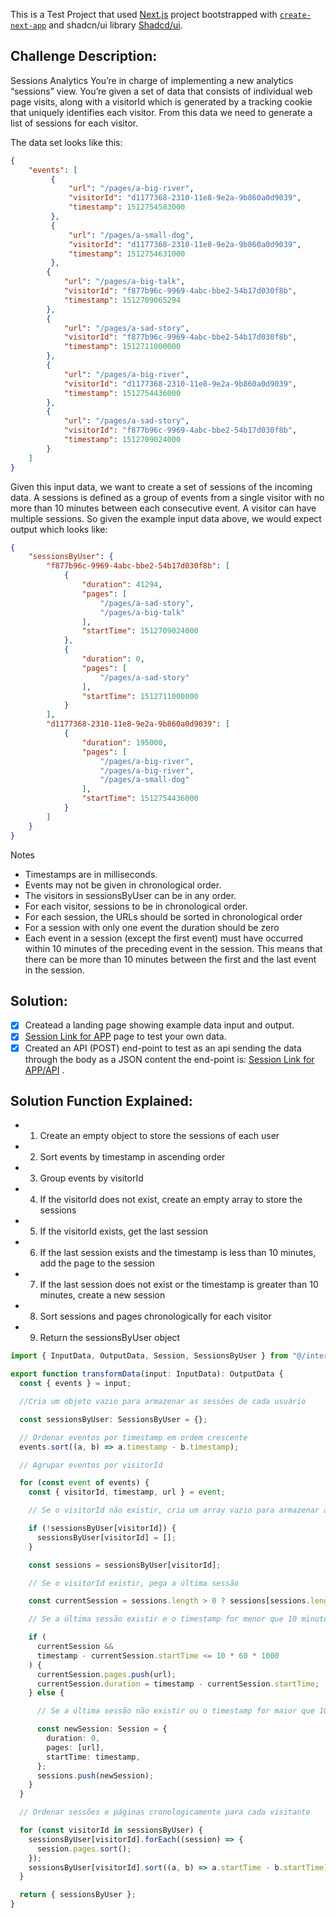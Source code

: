 This is a Test Project that used [Next.js](https://nextjs.org/) project bootstrapped with [`create-next-app`](https://github.com/vercel/next.js/tree/canary/packages/create-next-app) and shadcn/ui library [Shadcd/ui](https://ui.shadcn.com/).


## Challenge Description:

Sessions Analytics
You’re in charge of implementing a new analytics “sessions” view. You’re given a set of data that consists of individual web page visits, along with a visitorId which is generated by a tracking cookie that uniquely identifies each visitor. From this data we need to generate a list of sessions for each visitor.

The data set looks like this:

```json
{
    "events": [
         {
             "url": "/pages/a-big-river",
             "visitorId": "d1177368-2310-11e8-9e2a-9b860a0d9039",
             "timestamp": 1512754583000
         },
         {
             "url": "/pages/a-small-dog",
             "visitorId": "d1177368-2310-11e8-9e2a-9b860a0d9039",
             "timestamp": 1512754631000
         },
        {
            "url": "/pages/a-big-talk",
            "visitorId": "f877b96c-9969-4abc-bbe2-54b17d030f8b",
            "timestamp": 1512709065294
        },
        {
            "url": "/pages/a-sad-story",
            "visitorId": "f877b96c-9969-4abc-bbe2-54b17d030f8b",
            "timestamp": 1512711000000
        },
        {
            "url": "/pages/a-big-river",
            "visitorId": "d1177368-2310-11e8-9e2a-9b860a0d9039",
            "timestamp": 1512754436000
        },
        {
            "url": "/pages/a-sad-story",
            "visitorId": "f877b96c-9969-4abc-bbe2-54b17d030f8b",
            "timestamp": 1512709024000
        }
    ]
}
```

Given this input data, we want to create a set of sessions of the incoming data. A sessions is defined as a group of events from a single visitor with no more than 10 minutes between each consecutive event. A visitor can have multiple sessions. So given the example input data above, we would expect output which looks like:

```json
{
    "sessionsByUser": {
        "f877b96c-9969-4abc-bbe2-54b17d030f8b": [
            {
                "duration": 41294,
                "pages": [
                    "/pages/a-sad-story",
                    "/pages/a-big-talk"
                ],
                "startTime": 1512709024000
            },
            {
                "duration": 0,
                "pages": [
                    "/pages/a-sad-story"
                ],
                "startTime": 1512711000000
            }
        ],
        "d1177368-2310-11e8-9e2a-9b860a0d9039": [
            {
                "duration": 195000,
                "pages": [
                    "/pages/a-big-river",
                    "/pages/a-big-river",
                    "/pages/a-small-dog"
                ],
                "startTime": 1512754436000
            }
        ]
    }
}
```

Notes

- Timestamps are in milliseconds.
- Events may not be given in chronological order.
- The visitors in sessionsByUser can be in any order.
- For each visitor, sessions to be in chronological order.
- For each session, the URLs should be sorted in chronological order
- For a session with only one event the duration should be zero
- Each event in a session (except the first event) must have occurred within 10 minutes of the preceding event in the session. This means that there can be more than 10 minutes between the first and the last event in the session.


## Solution:

- [x] Createad a landing page showing example data input and output.
- [x] [Session Link for APP](https://session-test.vercel.app/) page to test your own data.
- [x] Created an API (POST) end-point to test as an api sending the data through the body as a JSON content the end-point is: [Session Link for APP/API](https://session-test.vercel.app/api/test) .

## Solution Function Explained:

- 1. Create an empty object to store the sessions of each user
- 2. Sort events by timestamp in ascending order
- 3. Group events by visitorId
- 4. If the visitorId does not exist, create an empty array to store the sessions
- 5. If the visitorId exists, get the last session
- 6. If the last session exists and the timestamp is less than 10 minutes, add the page to the session
- 7. If the last session does not exist or the timestamp is greater than 10 minutes, create a new session
- 8. Sort sessions and pages chronologically for each visitor
- 9. Return the sessionsByUser object

```ts
import { InputData, OutputData, Session, SessionsByUser } from "@/interfaces/global";

export function transformData(input: InputData): OutputData {
  const { events } = input;

  //Cria um objeto vazio para armazenar as sessões de cada usuário

  const sessionsByUser: SessionsByUser = {};

  // Ordenar eventos por timestamp em ordem crescente
  events.sort((a, b) => a.timestamp - b.timestamp);

  // Agrupar eventos por visitorId

  for (const event of events) {
    const { visitorId, timestamp, url } = event;

    // Se o visitorId não existir, cria um array vazio para armazenar as sessões

    if (!sessionsByUser[visitorId]) {
      sessionsByUser[visitorId] = [];
    }

    const sessions = sessionsByUser[visitorId];

    // Se o visitorId existir, pega a última sessão

    const currentSession = sessions.length > 0 ? sessions[sessions.length - 1] : null;

    // Se a última sessão existir e o timestamp for menor que 10 minutos, adiciona a página à sessão

    if (
      currentSession &&
      timestamp - currentSession.startTime <= 10 * 60 * 1000
    ) {
      currentSession.pages.push(url);
      currentSession.duration = timestamp - currentSession.startTime;
    } else {

      // Se a última sessão não existir ou o timestamp for maior que 10 minutos, cria uma nova sessão

      const newSession: Session = {
        duration: 0,
        pages: [url],
        startTime: timestamp,
      };
      sessions.push(newSession);
    }
  }

  // Ordenar sessões e páginas cronologicamente para cada visitante

  for (const visitorId in sessionsByUser) {
    sessionsByUser[visitorId].forEach((session) => {
      session.pages.sort();
    });
    sessionsByUser[visitorId].sort((a, b) => a.startTime - b.startTime);
  }

  return { sessionsByUser };
}
```
